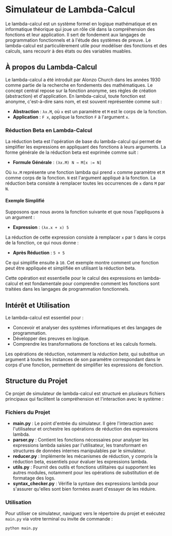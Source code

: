 # Simulateur de Lambda-Calcul

Le lambda-calcul est un système formel en logique mathématique et en informatique théorique qui joue un rôle clé dans la compréhension des fonctions et leur application. Il sert de fondement aux langages de programmation fonctionnels et à l'étude des systèmes de preuve. Le lambda-calcul est particulièrement utile pour modéliser des fonctions et des calculs, sans recourir à des états ou des variables muables.

## À propos du Lambda-Calcul

Le lambda-calcul a été introduit par Alonzo Church dans les années 1930 comme partie de la recherche en fondements des mathématiques. Le concept central repose sur la fonction anonyme, ses règles de création (abstraction) et d'application. En lambda-calcul, toute fonction est anonyme, c'est-à-dire sans nom, et est souvent représentée comme suit :

- **Abstraction** : `λx.M`, où `x` est un paramètre et `M` est le corps de la fonction.
- **Application** : `F x`, applique la fonction `F` à l'argument `x`.

### Réduction Beta en Lambda-Calcul

La réduction beta est l'opération de base du lambda-calcul qui permet de simplifier les expressions en appliquant des fonctions à leurs arguments. La forme générale de la réduction beta est exprimée comme suit :

- **Formule Générale** : `(λx.M) N → M[x := N]`

Où `λx.M` représente une fonction lambda qui prend `x` comme paramètre et `M` comme corps de la fonction. `N` est l'argument appliqué à la fonction. La réduction beta consiste à remplacer toutes les occurrences de `x` dans `M` par `N`.

#### Exemple Simplifié

Supposons que nous avons la fonction suivante et que nous l'appliquons à un argument :

- **Expression** : `(λx.x + x) 5`

La réduction de cette expression consiste à remplacer `x` par `5` dans le corps de la fonction, ce qui nous donne :

- **Après Réduction** : `5 + 5`

Ce qui simplifie ensuite à `10`. Cet exemple montre comment une fonction peut être appliquée et simplifiée en utilisant la réduction beta.

Cette opération est essentielle pour le calcul des expressions en lambda-calcul et est fondamentale pour comprendre comment les fonctions sont traitées dans les langages de programmation fonctionnels.


## Intérêt et Utilisation
Le lambda-calcul est essentiel pour :
- Concevoir et analyser des systèmes informatiques et des langages de programmation.
- Développer des preuves en logique.
- Comprendre les transformations de fonctions et les calculs formels.

Les opérations de réduction, notamment la *réduction beta*, qui substitue un argument à toutes les instances de son paramètre correspondant dans le corps d'une fonction, permettent de simplifier les expressions de fonction.

## Structure du Projet

Ce projet de simulateur de lambda-calcul est structuré en plusieurs fichiers principaux qui facilitent la compréhension et l'interaction avec le système :

### Fichiers du Projet

- **main.py** : Le point d'entrée du simulateur. Il gère l'interaction avec l'utilisateur et orchestre les opérations de réduction des expressions lambda.
- **parser.py** : Contient les fonctions nécessaires pour analyser les expressions lambda saisies par l'utilisateur, les transformant en structures de données internes manipulables par le simulateur.
- **reducer.py** : Implémente les mécanismes de réduction, y compris la réduction beta, essentiels pour évaluer les expressions lambda.
- **utils.py** : Fournit des outils et fonctions utilitaires qui supportent les autres modules, notamment pour les opérations de substitution et de formatage des logs.
- **syntax_checker.py** : Vérifie la syntaxe des expressions lambda pour s'assurer qu'elles sont bien formées avant d'essayer de les réduire.

### Utilisation

Pour utiliser ce simulateur, naviguez vers le répertoire du projet et exécutez `main.py` via votre terminal ou invite de commande :
```bash
python main.py
```
